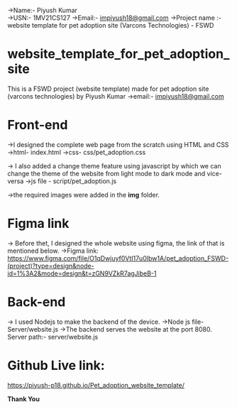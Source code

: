 ->Name:- Piyush Kumar <br/>
->USN:- 1MV21CS127 
->Email:- impiyush18@gmail.com 
->Project name :- website template for pet adoption site (Varcons Technologies) - FSWD

# website_template_for_pet_adoption_site
This is a FSWD project (website template) made for pet adoption site (varcons technologies) by Piyush Kumar
->email:- impiyush18@gmail.com

# Front-end
->I designed the complete web page from the scratch using HTML and CSS 
->html- index.html 
->css- css/pet_adoption.css

-> I also added a change theme feature using javascript by which we can change the theme of the website from light mode to dark mode and vice-versa 
->js file - script/pet_adoption.js

->the required images were added in the **img** folder.

# Figma link
-> Before thet, I designed the whole website using figma, the link of that is mentioned below. 
->Figma link: https://www.figma.com/file/O1qDwjuyf0VtI17u0Ibw1A/pet_adoption_FSWD-(project)?type=design&node-id=1%3A2&mode=design&t=zGN9VZkR7agJibeB-1

# Back-end
-> I used Nodejs to make the backend of the device.
->Node js file- Server/website.js
->The backend serves the website at the port 8080. 
Server path:- server/website.js

# Github Live link:
https://piyush-p18.github.io/Pet_adoption_website_template/

**Thank You**
